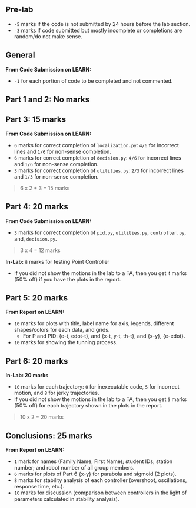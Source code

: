 ## Pre-lab
- ```-5``` marks if the code is not submitted by 24 hours before the lab section.
- ```-3``` marks if code submitted but mostly incomplete or completions are random/do not make sense.
## General 
**From Code Submission on LEARN:**
- ```-1``` for each portion of code to be completed and not commented.
## Part 1 and 2: No marks
## Part 3: 15 marks
**From Code Submission on LEARN:**
- ```6``` marks for correct completion of ```localization.py```: ```4/6``` for incorrect lines and ```1/6``` for non-sense  completion.
- ```6``` marks for correct completion of ```decision.py```: ```4/6``` for incorrect lines and ```1/6``` for non-sense  completion.
- ```3``` marks for correct completion of ```utilities.py```: ```2/3``` for incorrect lines and ```1/3``` for non-sense completion.
> 6 x 2 + 3 = 15 marks
## Part 4: 20 marks
**From Code Submission on LEARN:** 
- ```3``` marks for correct completion of ```pid.py```, ```utilities.py```, ```controller.py```, and, ```decision.py```.
> 3 x 4 = 12 marks

**In-Lab:** ```8``` marks for testing Point Controller

- If you did not show the motions in the lab to a TA, then you get ```4``` marks (50% off) if you have the plots in the report.

## Part 5: 20 marks
**From Report on LEARN:**
- ```10``` marks for plots with title, label name for axis, legends, different shapes/colors for each data, and grids.
  - For P and PID: {e-t, edot-t}, and {x-t, y-t, th-t}, and {x-y}, {e-edot}.
- ```10``` marks for showing the tunning process.

## Part 6: 20 marks
**In-Lab: 20 marks**
- ```10``` marks for each trajectory: ```0``` for inexecutable code, ```5``` for incorrect motion, and ```8``` for jerky trajectories.
- If you did not show the motions in the lab to a TA, then you get ```5``` marks (50% off) for each trajectory shown in the plots in the report.

> 10 x 2 = 20 marks
  
## Conclusions: 25 marks
**From Report on LEARN:**
- ```1``` mark for names (Family Name, First Name); student IDs; station number; and robot number of all group members.
- ```6``` marks for plots of Part 6 {x-y} for parabola and sigmoid (2 plots).
- ```8``` marks for stability analysis of each controller (overshoot, oscillations, response time, etc.).
- ```10``` marks for discussion (comparison between controllers in the light of parameters calculated in stability analysis).
